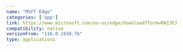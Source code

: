 ```yaml
---
name: "MSFT Edge"
categories: ['app']
link: https://www.microsoft.com/en-us/edge/download?form=MA13FJ
compatibility: native
versionFrom: "116.0.1938.76"
type: applications
---
```


